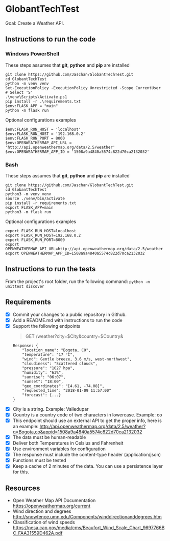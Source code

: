 # GlobantTechTest

Goal: Create a Weather API.

## Instructions to run the code

### Windows PowerShell

These steps assumes that **git**, **python** and **pip** are installed

```
git clone https://github.com/Jaschan/GlobantTechTest.git
cd GlobantTechTest
python -m venv venv
Set-ExecutionPolicy -ExecutionPolicy Unrestricted -Scope CurrentUser
# Select 'S'
.\venv\Scripts\Activate.ps1
pip install -r .\requirements.txt
$env:FLASK_APP = "main"
python -m flask run
```

Optional configurations examples

```
$env:FLASK_RUN_HOST = 'localhost'
$env:FLASK_RUN_HOST = '192.168.0.2'
$env:FLASK_RUN_PORT = 8000
$env:OPENWEATHERMAP_API_URL = 'http://api.openweathermap.org/data/2.5/weather'
$env:OPENWEATHERMAP_APP_ID = '1508a9a4840a5574c822d70ca2132032'
```

### Bash

These steps assumes that **git**, **python** and **pip** are installed

```
git clone https://github.com/Jaschan/GlobantTechTest.git
cd GlobantTechTest
python3 -m venv venv
source ./venv/bin/activate
pip install -r requirements.txt
export FLASK_APP=main
python3 -m flask run
```

Optional configurations examples

```
export FLASK_RUN_HOST=localhost
export FLASK_RUN_HOST=192.168.0.2
export FLASK_RUN_PORT=8000
export OPENWEATHERMAP_API_URL=http://api.openweathermap.org/data/2.5/weather
export OPENWEATHERMAP_APP_ID=1508a9a4840a5574c822d70ca2132032
```

## Instructions to run the tests

From the project's root folder, run the following command: `python -m unittest discover`

## Requirements

- [x] Commit your changes to a public repository in Github.
- [x] Add a README.md with instructions to run the code
- [x] Support the following endpoints
  > GET /weather?city=$City&country=$Country&
  ```
  Response: {
	  "location_name": "Bogota, CO",
	  "temperature": "17 °C",
	  "wind": Gentle breeze, 3.6 m/s, west-northwest",
	  "cloudiness": "Scattered clouds",
	  "pressure": "1027 hpa",
	  "humidity": "63%",
	  "sunrise": "06:07",
	  "sunset": "18:00",
	  "geo_coordinates": "[4.61, -74.08]",
	  "requested_time": "2018-01-09 11:57:00"
	  "forecast": {...}
  }
  ```
- [x] City is a string. Example: Valledupar
- [x] Country is a country code of two characters in lowercase. Example: co
- [x] This endpoint should use an external API to get the proper info, here is an example: http://api.openweathermap.org/data/2.5/weather?q=Bogota,co&appid=1508a9a4840a5574c822d70ca2132032
- [x] The data must be human-readable
- [x] Deliver both Temperatures in Celsius and Fahrenheit
- [x] Use environment variables for configuration
- [x] The response must include the content-type header (application/json)
- [x] Functions must be tested
- [X] Keep a cache of 2 minutes of the data. You can use a persistence layer for this.

## Resources

- Open Weather Map API Documentation https://openweathermap.org/current
- Wind direction and degrees http://snowfence.umn.edu/Components/winddirectionanddegrees.htm
- Classification of wind speeds https://nesa.cap.gov/media/cms/Beaufort_Wind_Scale_Chart_9697766BC_FAA31559D462A.pdf
